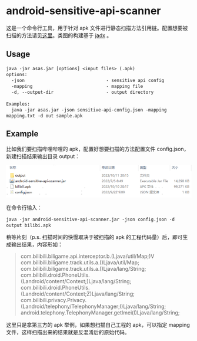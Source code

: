 # android-sensitive-api-scanner

这是一个命令行工具，用于针对 apk 文件进行静态扫描方法引用链。配置想要被扫描的方法请见[这里](https://github.com/porum/android-sensitive-api-scanner/blob/master/scanner/src/test/resources/sensitive-api.json)。类图的构建基于 [jadx](https://github.com/skylot/jadx) 。

## Usage
```
java -jar asas.jar [options] <input files> (.apk)
options:
  -json                               - sensitive api config
  -mapping                            - mapping file
  -d, --output-dir                    - output directory

Examples:
  java -jar asas.jar -json sensitive-api-config.json -mapping mapping.txt -d out sample.apk
```

## Example

比如我们要扫描哔哩哔哩的 apk，配置好想要扫描的方法配置文件 config.json，新建扫描结果输出目录 output：

![20221011201940813](assets/20221011201940813.png)

在命令行输入：

```shell
java -jar android-sensitive-api-scanner.jar -json config.json -d output bilibi.apk
```

稍等片刻（p.s. 扫描时间的快慢取决于被扫描的 apk 的工程代码量）后，即可生成输出结果，内容形如：

>com.bilibili.biligame.api.interceptor.b.(Ljava/util/Map;)V
>   com.bilibili.biligame.track.utils.a.()Ljava/util/Map;
>      com.bilibili.biligame.track.utils.a.()Ljava/lang/String;
>         com.bilibili.droid.PhoneUtils.(Landroid/content/Context;)Ljava/lang/String;
>            com.bilibili.droid.PhoneUtils.(Landroid/content/Context;Z)Ljava/lang/String;
>               com.bilibili.privacy.Privacy.(Landroid/telephony/TelephonyManager;I)Ljava/lang/String;
>                  android.telephony.TelephonyManager.getImei(I)Ljava/lang/String;

这里只是拿第三方的 apk 举例，如果想扫描自己工程的 apk，可以指定 mapping 文件，这样扫描出来的结果就是反混淆后的原始代码。

